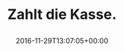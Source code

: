 ---
retweeted: false
source: <a href="http://klinkerapps.com" rel="nofollow">Talon (Plus)</a>
entities:
  user_mentions: []
  urls: []
  symbols: []
  media:
  - expanded_url: https://twitter.com/bascht/status/803586077399207937/photo/1
    indices:
    - '17'
    - '40'
    url: https://t.co/WroKPiTvvY
    media_url: http://pbs.twimg.com/media/CybpRoBWEAAYPmF.jpg
    id_str: '803586072542318592'
    id: '803586072542318592'
    media_url_https: https://pbs.twimg.com/media/CybpRoBWEAAYPmF.jpg
    sizes:
      large:
        w: '2000'
        h: '1496'
        resize: fit
      small:
        w: '680'
        h: '509'
        resize: fit
      thumb:
        w: '150'
        h: '150'
        resize: crop
      medium:
        w: '1200'
        h: '898'
        resize: fit
    type: photo
    display_url: pic.twitter.com/WroKPiTvvY
  hashtags: []
display_text_range:
- '0'
- '40'
favorite_count: '0'
id_str: '803586077399207937'
truncated: false
retweet_count: '0'
id: '803586077399207937'
possibly_sensitive: false
created_at: Tue Nov 29 13:07:05 +0000 2016
favorited: false
full_text: Zahlt die Kasse.
lang: de
extended_entities:
  media:
  - expanded_url: https://twitter.com/bascht/status/803586077399207937/photo/1
    indices:
    - '17'
    - '40'
    url: https://t.co/WroKPiTvvY
    media_url: http://pbs.twimg.com/media/CybpRoBWEAAYPmF.jpg
    id_str: '803586072542318592'
    id: '803586072542318592'
    media_url_https: https://pbs.twimg.com/media/CybpRoBWEAAYPmF.jpg
    sizes:
      large:
        w: '2000'
        h: '1496'
        resize: fit
      small:
        w: '680'
        h: '509'
        resize: fit
      thumb:
        w: '150'
        h: '150'
        resize: crop
      medium:
        w: '1200'
        h: '898'
        resize: fit
    type: photo
    display_url: pic.twitter.com/WroKPiTvvY
tags:
- pesos/twitter
date: '2016-11-29T13:07:05+00:00'
src: https://twitter.com/bascht/status/803586077399207937
original_url: https://twitter.com/bascht/status/803586077399207937
type: twitter_tweet
media_url: https://img.bascht.com/twitter/pbs.twimg.com/media/CybpRoBWEAAYPmF.jpg
text: Zahlt die Kasse.
title: 'Zahlt die Kasse.

  '

---